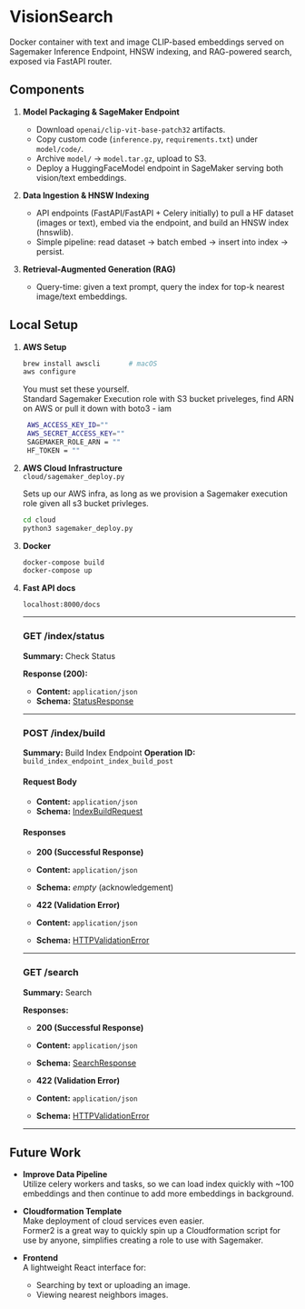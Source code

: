 # VisionSearch

Docker container with text and image CLIP-based embeddings served on Sagemaker Inference Endpoint, HNSW indexing, and RAG-powered search, exposed via FastAPI router.

## Components

1. **Model Packaging & SageMaker Endpoint**

   * Download `openai/clip-vit-base-patch32` artifacts.
   * Copy custom code (`inference.py`, `requirements.txt`) under `model/code/`.
   * Archive `model/` → `model.tar.gz`, upload to S3.
   * Deploy a HuggingFaceModel endpoint in SageMaker serving both vision/text embeddings.

2. **Data Ingestion & HNSW Indexing**

   * API endpoints (FastAPI/FastAPI + Celery initially) to pull a HF dataset (images or text), embed via the endpoint, and build an HNSW index (hnswlib).
   * Simple pipeline: read dataset → batch embed → insert into index → persist.

3. **Retrieval-Augmented Generation (RAG)**

   * Query-time: given a text prompt, query the index for top-k nearest image/text embeddings.

## Local Setup

1. **AWS Setup**

   ```bash
   brew install awscli       # macOS
   aws configure             
   ```

   You must set these yourself.  
   Standard Sagemaker Execution role with S3 bucket priveleges, find ARN on AWS or pull it down with boto3 - iam

   ```bash
    AWS_ACCESS_KEY_ID=""
    AWS_SECRET_ACCESS_KEY=""
    SAGEMAKER_ROLE_ARN = "" 
    HF_TOKEN = ""
   ```

2. **AWS Cloud Infrastructure**  
   `cloud/sagemaker_deploy.py`  

   Sets up our AWS infra, as long as we provision a Sagemaker execution role given all s3 bucket privleges.  

    ```bash
    cd cloud
    python3 sagemaker_deploy.py
    ```

3. **Docker**

   ```bash
   docker-compose build
   docker-compose up
   ```
4. **Fast API docs**

   `localhost:8000/docs`  

      ---

      ### GET /index/status

      **Summary:** Check Status

      **Response (200):**

      * **Content:** `application/json`
      * **Schema:** [StatusResponse](#statusresponse)

      ---

      ### POST /index/build

      **Summary:** Build Index Endpoint
      **Operation ID:** `build_index_endpoint_index_build_post`

      #### Request Body

      * **Content:** `application/json`
      * **Schema:** [IndexBuildRequest](#indexbuildrequest)

      #### Responses

      * **200 (Successful Response)**

      * **Content:** `application/json`
      * **Schema:** *empty* (acknowledgement)
      * **422 (Validation Error)**

      * **Content:** `application/json`
      * **Schema:** [HTTPValidationError](#httpvalidationerror)

      ---

      ### GET /search

      **Summary:** Search

      **Responses:**

      * **200 (Successful Response)**

      * **Content:** `application/json`
      * **Schema:** [SearchResponse](#searchresponse)
      * **422 (Validation Error)**

      * **Content:** `application/json`
      * **Schema:** [HTTPValidationError](#httpvalidationerror)

      ---

## Future Work

* **Improve Data Pipeline**  
   Utilize celery workers and tasks, so we can load index quickly with ~100 embeddings and then continue to add more embeddings in background.

* **Cloudformation Template**  
   Make deployment of cloud services even easier.  
   Former2 is a great way to quickly spin up a Cloudformation script for use by anyone, simplifies creating a role to use with Sagemaker.

* **Frontend**  
  A lightweight React interface for:

  * Searching by text or uploading an image.
  * Viewing nearest neighbors images.
